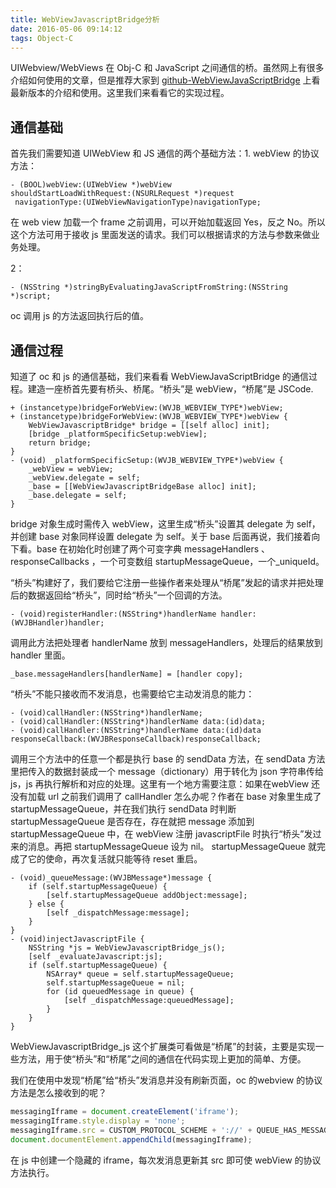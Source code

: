 ```yaml
---
title: WebViewJavascriptBridge分析
date: 2016-05-06 09:14:12
tags: Object-C
---
```

 UIWebview/WebViews 在 Obj-C 和 JavaScript 之间通信的桥。虽然网上有很多介绍如何使用的文章，但是推荐大家到 [github-WebViewJavaScriptBridge](https://github.com/marcuswestin/WebViewJavascriptBridge) 上看最新版本的介绍和使用。这里我们来看看它的实现过程。
 
## 通信基础
首先我们需要知道 UIWebView 和 JS 通信的两个基础方法：1. webView 的协议方法：

``` Obj-C
- (BOOL)webView:(UIWebView *)webView
shouldStartLoadWithRequest:(NSURLRequest *)request
 navigationType:(UIWebViewNavigationType)navigationType; 
```
在 web view 加载一个 frame 之前调用，可以开始加载返回 Yes，反之 No。所以这个方法可用于接收 js 里面发送的请求。我们可以根据请求的方法与参数来做业务处理。

2：

``` Obj-C
- (NSString *)stringByEvaluatingJavaScriptFromString:(NSString *)script;
```
oc 调用 js 的方法返回执行后的值。

## 通信过程
知道了 oc 和 js 的通信基础，我们来看看 WebViewJavaScriptBridge 的通信过程。建造一座桥首先要有桥头、桥尾。“桥头”是 webView，“桥尾”是 JSCode.

``` Obj-C
+ (instancetype)bridgeForWebView:(WVJB_WEBVIEW_TYPE*)webView;
+ (instancetype)bridgeForWebView:(WVJB_WEBVIEW_TYPE*)webView {
    WebViewJavascriptBridge* bridge = [[self alloc] init];
    [bridge _platformSpecificSetup:webView];
    return bridge;
}
- (void) _platformSpecificSetup:(WVJB_WEBVIEW_TYPE*)webView {
    _webView = webView;
    _webView.delegate = self;
    _base = [[WebViewJavascriptBridgeBase alloc] init];
    _base.delegate = self;
}
```

bridge 对象生成时需传入 webView，这里生成“桥头”设置其 delegate 为 self，并创建 base 对象同样设置 delegate 为 self。关于 base 后面再说，我们接着向下看。base 在初始化时创建了两个可变字典 messageHandlers 、responseCallbacks ，一个可变数组 startupMessageQueue，一个_uniqueId。

“桥头”构建好了，我们要给它注册一些操作者来处理从“桥尾”发起的请求并把处理后的数据返回给“桥头”，同时给“桥头”一个回调的方法。

``` Obj-C
- (void)registerHandler:(NSString*)handlerName handler:(WVJBHandler)handler;
```
调用此方法把处理者 handlerName 放到 messageHandlers，处理后的结果放到 handler 里面。

``` Obj-C
_base.messageHandlers[handlerName] = [handler copy];
```

“桥头”不能只接收而不发消息，也需要给它主动发消息的能力：

``` Obj-C
- (void)callHandler:(NSString*)handlerName;
- (void)callHandler:(NSString*)handlerName data:(id)data;
- (void)callHandler:(NSString*)handlerName data:(id)data responseCallback:(WVJBResponseCallback)responseCallback;
```

调用三个方法中的任意一个都是执行 base 的 sendData 方法，在 sendData 方法里把传入的数据封装成一个 message（dictionary）用于转化为 json 字符串传给 js，js 再执行解析和对应的处理。这里有一个地方需要注意：如果在webView 还没有加载 url 之前我们调用了 callHandler 怎么办呢？作者在 base 对象里生成了 startupMessageQueue，并在我们执行 sendData 时判断 startupMessageQueue 是否存在，存在就把 message 添加到 startupMessageQueue 中，在 webView 注册 javascriptFile 时执行“桥头”发过来的消息。再把 startupMessageQueue 设为 nil。 startupMessageQueue 就完成了它的使命，再次复活就只能等待 reset 重启。

``` Obj-C
- (void)_queueMessage:(WVJBMessage*)message {
    if (self.startupMessageQueue) {
        [self.startupMessageQueue addObject:message];
    } else {
        [self _dispatchMessage:message];
    }
}
- (void)injectJavascriptFile {
    NSString *js = WebViewJavascriptBridge_js();
    [self _evaluateJavascript:js];
    if (self.startupMessageQueue) {
        NSArray* queue = self.startupMessageQueue;
        self.startupMessageQueue = nil;
        for (id queuedMessage in queue) {
            [self _dispatchMessage:queuedMessage];
        }
    }
}
```

WebViewJavascriptBridge_js 这个扩展类可看做是“桥尾”的封装，主要是实现一些方法，用于使“桥头”和“桥尾”之间的通信在代码实现上更加的简单、方便。

我们在使用中发现“桥尾”给“桥头”发消息并没有刷新页面，oc 的webview 的协议方法是怎么接收到的呢？

``` JavaScript
messagingIframe = document.createElement('iframe');
messagingIframe.style.display = 'none';
messagingIframe.src = CUSTOM_PROTOCOL_SCHEME + '://' + QUEUE_HAS_MESSAGE;
document.documentElement.appendChild(messagingIframe);
```
在 js 中创建一个隐藏的 iframe，每次发消息更新其 src 即可使 webView 的协议方法执行。